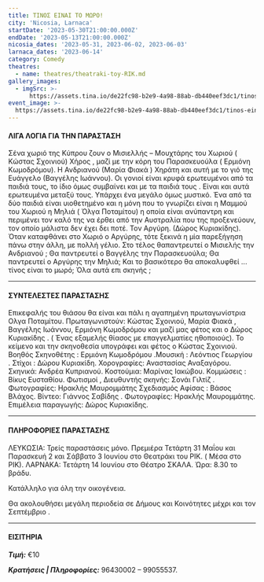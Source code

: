```yaml
---
title: ΤΙΝΟΣ ΕΙΝΑΙ ΤΟ ΜΩΡΟ!
city: 'Nicosia, Larnaca'
startDate: '2023-05-30T21:00:00.000Z'
endDate: '2023-05-13T21:00:00.000Z'
nicosia_dates: '2023-05-31, 2023-06-02, 2023-06-03'
larnaca_dates: '2023-06-14'
category: Comedy
theatres:
  - name: theatres/theatraki-toy-RIK.md
gallery_images:
  - imgSrc: >-
      https://assets.tina.io/de22fc98-b2e9-4a98-88ab-db440eef3dc1/tinos-einai-to-moro.jpg
event_image: >-
  https://assets.tina.io/de22fc98-b2e9-4a98-88ab-db440eef3dc1/tinos-einai-to-moro.jpg
---
```


#### ΛΙΓΑ ΛΟΓΙΑ ΓΙΑ ΤΗΝ ΠΑΡΑΣΤΑΣΗ

​Σένα χωριό της Κύπρου ζουν ο	Μισιελλής – Μουχτάρης του
Χωριού ( Κώστας Σχοινιού)	Χήρος , μαζί με την κόρη του
Παρασκευούλα ( Ερμιόνη Κωμοδρόμου).	Η Ανδριανού	(Μαρία
Φιακά ) Χηράτη και αυτή με το γιό της	Ευάγγελο (Βαγγέλης
Ιωάννου).	Οι γονιοί είναι κρυφά ερωτευμένοι από τα παιδιά
τους, το ίδιο όμως συμβαίνει και με τα παιδιά τους . Είναι και
αυτά ερωτευμένα μεταξύ τους. Υπάρχει ένα μεγάλο όμως
μυστικό. Ένα από τα δύο παιδιά είναι υιοθετημένο και η μόνη
που το γνωρίζει είναι η Μαμμού του Χωριού	η Μηλιά ( Όλγα
Ποταμίτου)	η οποία είναι	ανύπαντρη και περιμένει τον καλό της
να έρθει από την Αυστραλία που της προξενεύουν, τον οποίο
μάλιστα δεν έχει δει ποτέ. Τον	Αργύρη. (Δώρος Κυριακίδης).
Όταν καταφθάνει στο Χωριό ο Αργύρης, τότε ξεκινά η μία
παρεξήγηση πάνω στην άλλη, με πολλή γέλιο. Στο τέλος θα​παντρευτεί ο Μισιελής την Ανδριανού ; Θα παντρευτεί ο
Βαγγέλης την Παρασκευούλα; Θα παντρευτεί ο Αργύρης την
Μηλιά; Και το βασικότερο θα αποκαλυφθεί ... τίνος είναι το
μωρό; Όλα αυτά επι σκηνής ;

***

#### ΣΥΝΤΕΛΕΣΤΕΣ ΠΑΡΑΣΤΑΣΗΣ

Επικεφαλής του θιάσου θα είναι και πάλι η αγαπημένη
πρωταγωνίστρια Ολγα Ποταμίτου.
Πρωταγωνιστούν: Κώστας Σχοινιού, Μαρία Φιακά , Βαγγέλης
Ιωάννου, Ερμιόνη Κωμοδρόμου και μαζί μας φέτος και ο	Δώρος
Κυριακίδης .	( Ένας εξαμελής θίασος με επαγγελματίες
ηθοποιούς).
Το κείμενο και την σκηνοθεσία υπογράφει και φέτος ο Κώστας
Σχοινιού.
Βοηθός Σκηνοθέτης : Ερμιόνη Κωμοδρόμου .​Μουσική : Λεόντιος Γεωργίου .
Στίχοι : Δώρου Κυριακίδη.
Χορογραφίες: Αναστασίας Αναξαγόρου.
Σκηνικά: Ανδρέα Κυπριανού.
Κοστούμια: Μαρίνας Ιακώβου.
Κομμώσεις : Βίκυς Ευσταθίου.
Φωτισμοί , Διευθυντής σκηνής: Σονάι Γιλτίζ .
Φωτογραφίες: Ηρακλής Μαυρομμάτης
Σχεδιασμός Αφίσας : Βάσος Βλάχος.
Βίντεο: Γιάννος Σαβίδης .
Φωτογραφίες: Ηρακλής Μαυρομμάτης.
Επιμέλεια παραγωγής: Δώρος Κυριακίδης.

***

#### ΠΛΗΡΟΦΟΡΙΕΣ ΠΑΡΑΣΤΑΣΗΣ

ΛΕΥΚΩΣΙΑ: Τρείς παραστάσεις μόνο. Πρεμιέρα Τετάρτη 31
Μαΐου και Παρασκευή 2 και Σάββατο 3 Ιουνίου στο Θεατράκι
του ΡΙΚ. ( Μέσα στο ΡΙΚ).
ΛΑΡΝΑΚΑ: Τετάρτη 14 Ιουνίου στο Θέατρο ΣΚΑΛΑ.
Ώρα: 8.30 το βράδυ.

Κατάλληλο για όλη την οικογένεια.

Θα ακολουθήσει μεγάλη περιοδεία σε Δήμους και Κοινότητες
μέχρι και τον Σεπτέμβριο .

***

#### ΕΙΣΙΤΗΡΙΑ

***Τιμή:*** €10

***Κρατήσεις | Πληροφορίες:*** 96430002 – 99055537.
